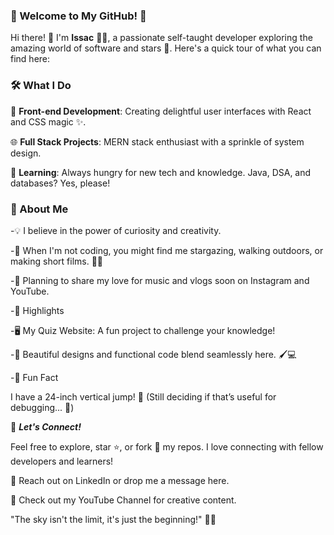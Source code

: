 ### 🌟 Welcome to My GitHub! 🐾

Hi there! 👋 I'm **Issac** 👨‍💻, a passionate self-taught developer exploring the amazing world of software and stars 🌌. Here's a quick tour of what you can find here:

### 🛠 What I Do

🚀 **Front-end Development**: Creating delightful user interfaces with React and CSS magic ✨.

🌐 **Full Stack Projects**: MERN stack enthusiast with a sprinkle of system design.

📝 **Learning**: Always hungry for new tech and knowledge. Java, DSA, and databases? Yes, please!

### 🌈 About Me

-💡 I believe in the power of curiosity and creativity.

-🌟 When I'm not coding, you might find me stargazing, walking outdoors, or making short films. 🎥✨

-🎵 Planning to share my love for music and vlogs soon on Instagram and YouTube.

-📂 Highlights

-🖥️ My Quiz Website: A fun project to challenge your knowledge!

-🎨 Beautiful designs and functional code blend seamlessly here. 🖌️💻

-🌟 Fun Fact

I have a 24-inch vertical jump! 🏀 (Still deciding if that’s useful for debugging... 🤔)

🚀 ***Let's Connect!***

Feel free to explore, star ⭐, or fork 🍴 my repos. I love connecting with fellow developers and learners!

💌 Reach out on LinkedIn or drop me a message here.

🌟 Check out my YouTube Channel for creative content.

"The sky isn't the limit, it's just the beginning!" 🌌✨


